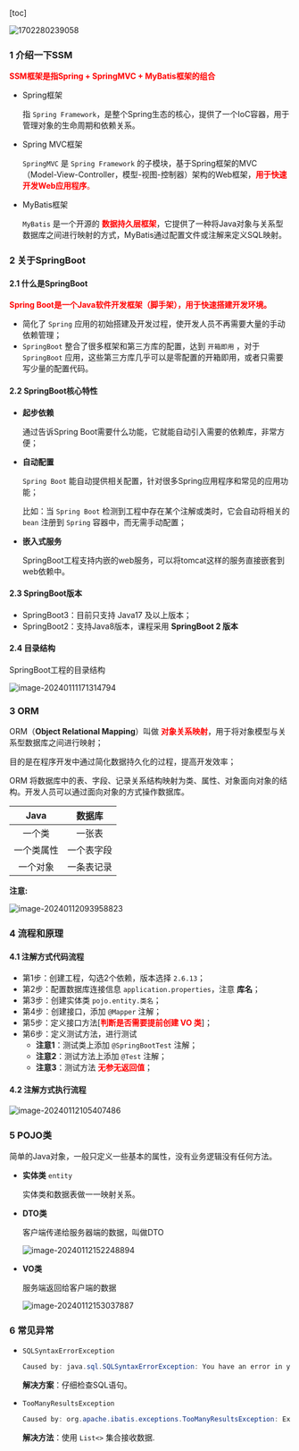 [toc]

![1702280239058](./images/1702280239058.png)

### 1 介绍一下SSM

<font color=red>**SSM框架是指Spring + SpringMVC + MyBatis框架的组合**</font>

- Spring框架

  指 `Spring Framework`，是整个Spring生态的核心，提供了一个IoC容器，用于管理对象的生命周期和依赖关系。

- Spring MVC框架

  `SpringMVC` 是 `Spring Framework` 的子模块，基于Spring框架的MVC（Model-View-Controller，模型-视图-控制器）架构的Web框架，<font color=red>**用于快速开发Web应用程序**。</font>

- MyBatis框架

  `MyBatis` 是一个开源的 <font color=red>**数据持久层框架**</font>，它提供了一种将Java对象与关系型数据库之间进行映射的方式，MyBatis通过配置文件或注解来定义SQL映射。

### 2 关于SpringBoot

#### 2.1 什么是SpringBoot

<font color=red>**Spring Boot是一个Java软件开发框架（脚手架），用于快速搭建开发环境。**</font>

- 简化了 `Spring` 应用的初始搭建及开发过程，使开发人员不再需要大量的手动依赖管理；
- `SpringBoot` 整合了很多框架和第三方库的配置，达到 `开箱即用` ，对于`SpringBoot` 应用，这些第三方库几乎可以是零配置的开箱即用，或者只需要写少量的配置代码。

#### 2.2 SpringBoot核心特性

- **起步依赖**

  通过告诉Spring Boot需要什么功能，它就能自动引入需要的依赖库，非常方便；

- **自动配置**

  `Spring Boot` 能自动提供相关配置，针对很多Spring应用程序和常见的应用功能；

  比如：当 `Spring Boot` 检测到工程中存在某个注解或类时，它会自动将相关的 `bean` 注册到 `Spring` 容器中，而无需手动配置；

- **嵌入式服务**

  SpringBoot工程支持内嵌的web服务，可以将tomcat这样的服务直接嵌套到web依赖中。

#### 2.3 SpringBoot版本

- SpringBoot3：目前只支持 Java17 及以上版本；
- SpringBoot2：支持Java8版本，课程采用 **SpringBoot 2 版本**

#### 2.4 目录结构

SpringBoot工程的目录结构

![image-20240111171314794](./images/image-20240111171314794.png)

### 3 ORM

ORM（**Object Relational Mapping**）叫做 <font color=red>**对象关系映射**</font>，用于将对象模型与关系型数据库之间进行映射；

目的是在程序开发中通过简化数据持久化的过程，提高开发效率；

ORM 将数据库中的表、字段、记录关系结构映射为类、属性、对象面向对象的结构。开发人员可以通过面向对象的方式操作数据库。

|    Java    |   数据库   |
| :--------: | :--------: |
|   一个类   |   一张表   |
| 一个类属性 | 一个表字段 |
|  一个对象  | 一条表记录 |

**注意:**

![image-20240112093958823](./images/image-20240112093958823.png)

### 4 流程和原理

#### 4.1 注解方式代码流程

- 第1步：创建工程，勾选2个依赖，版本选择 `2.6.13`；
- 第2步：配置数据库连接信息 `application.properties`，注意 **库名**；
- 第3步：创建实体类 `pojo.entity.类名`；
- 第4步：创建接口，添加 `@Mapper` 注解；
- 第5步：定义接口方法[<font color=red>**判断是否需要提前创建 VO 类**</font>]；
- 第6步：定义测试方法，进行测试
  - **注意1**：测试类上添加 `@SpringBootTest` 注解；
  - **注意2**：测试方法上添加 `@Test` 注解；
  - **注意3**：测试方法  <font color=red>**无参无返回值**</font>；

#### 4.2 注解方式执行流程

![image-20240112105407486](./images/image-20240112105407486.png)

### 5 POJO类

简单的Java对象，一般只定义一些基本的属性，没有业务逻辑没有任何方法。

* **实体类** `entity`

  实体类和数据表做一一映射关系。

* **DTO类**

  客户端传递给服务器端的数据，叫做DTO

  ![image-20240112152248894](./images/image-20240112152248894.png)

* **VO类**

  服务端返回给客户端的数据

  ![image-20240112153037887](./images/image-20240112153037887.png)

### 6 常见异常

- `SQLSyntaxErrorException`

  ```java
  Caused by: java.sql.SQLSyntaxErrorException: You have an error in your SQL syntax;
  ```

  **解决方案**：仔细检查SQL语句。

- `TooManyResultsException`

  ```java
  Caused by: org.apache.ibatis.exceptions.TooManyResultsException: Expected one result (or null) to be returned by selectOne(), but found: 2
  ```

  **解决方法**：使用 `List<>` 集合接收数据.





















